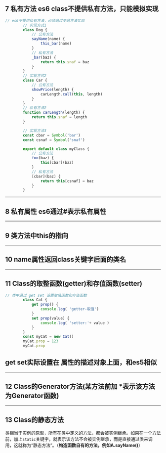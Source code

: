 ## 7 私有方法 es6 class不提供私有方法，只能模拟实现

```js
// es6不提供私有方法，必须通过变通方法实现
        // 实现方式1
        class Dog {
            // 公有方法
            sayName(name) {
                this_bar(name)
            }
            // 私有方法
            _bar(baz) {
                return this.snaf = baz
            }
        }
        // 实现方式2
        class Car {
            // 公有方法
            showPrice(length) {
                carLength.call(this, length)
            }
        }
        // 私有方法2
        function carLength(length) {
            return this.snaf = length
        }

        // 实现方法3
        const cbar = Symbol('bar')
        const csnaf = Symbol('snaf')

        export default class myClass {
            // 公有方法
            foo(baz) {
                this[cbar](baz)
            }
            // 私有方法
            [cbar](baz) {
                return this[csnaf] = baz
            }
        }
```

---

## 8 私有属性 es6通过\#表示私有属性

---

## 9 类方法中this的指向

---

## 10 name属性返回class关键字后面的类名

---

## 11 Class的取整函数\(getter\)和存值函数\(setter\)

```js
// 类中通过 get set 设置取值函数和存值函数
        class Cat {
            get prop() {
                console.log( 'getter-取值')
            }
            set prop(value) {
                console.log( 'setter:'+ value )
            }
        }
        const myCat = new Cat()
        myCat.prop = 123
        myCat.prop
```

## get set实际设置在 属性的描述对象上面，和es5相似

---

## 12 Class的Generator方法\(某方法前加 \*表示该方法为Generator函数\)

---

## 13 Class的静态方法

类相当于实例的原型，所有在类中定义的方法，都会被实例继承。如果在一个方法前，加上`static`关键字，就表示该方法不会被实例继承，而是直接通过类来调用，这就称为“静态方法”。（**构造函数自有的方法，例如A.sayName\(\)**）

